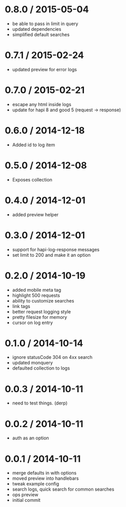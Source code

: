 
0.8.0 / 2015-05-04
==================

  * be able to pass in limit in query
  * updated dependencies
  * simplified default searches


0.7.1 / 2015-02-24
==================

  * updated preview for error logs


0.7.0 / 2015-02-21
==================

  * escape any html inside logs
  * update for hapi 8 and good 5 (request -> response)


0.6.0 / 2014-12-18 
==================

  * Added id to log item

0.5.0 / 2014-12-08 
==================

  * Exposes collection

0.4.0 / 2014-12-01 
==================

  * added preview helper

0.3.0 / 2014-12-01 
==================

  * support for hapi-log-response messages
  * set limit to 200 and make it an option

0.2.0 / 2014-10-19 
==================

  * added mobile meta tag
  * highlight 500 requests
  * ability to customize searches
  * link tags
  * better request logging style
  * pretty filesize for memory
  * cursor on log entry

0.1.0 / 2014-10-14 
==================

  * ignore statusCode 304 on 4xx search
  * updated monquery
  * defaulted collection to logs

0.0.3 / 2014-10-11 
==================

  * need to test things. (derp)

0.0.2 / 2014-10-11 
==================

  * auth as an option

0.0.1 / 2014-10-11 
==================

  * merge defaults in with options
  * moved preview into handlebars
  * tweak example config
  * search logs, quick search for common searches
  * ops preview
  * initial commit

